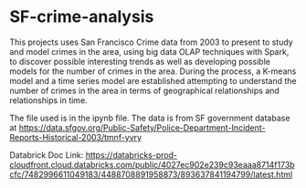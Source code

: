 # SF-crime-analysis

This projects uses San Francisco Crime data from 2003 to present to study and model crimes in the area, using big data OLAP techniques with Spark, to discover possible interesting trends as well as developing possible models for the number of crimes in the area. During the process, a K-means model and a time series model are established attempting to understand the number of crimes in the area in terms of geographical relationships and relationships in time.

The file used is in the ipynb file. The data is from SF government database at https://data.sfgov.org/Public-Safety/Police-Department-Incident-Reports-Historical-2003/tmnf-yvry

Databrick Doc Link: https://databricks-prod-cloudfront.cloud.databricks.com/public/4027ec902e239c93eaaa8714f173bcfc/7482996611049183/4488708891958873/893637841194799/latest.html
